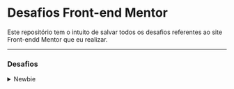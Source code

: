 # Desafios Front-end Mentor

Este repositório tem o intuito de salvar todos os desafios referentes ao site Front-endd Mentor que eu realizar. 

---

### Desafios

<details>
    <summary>Newbie</summary>
    <p>1 - <a href="">Qr_component</a></p>
    <p>2 - <a href="">Results_summary_component</a></p>
    <p>3 - <a href="">None</a></p>
    <p>4 - <a href="">None</a></p>
</details>